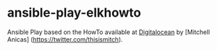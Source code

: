 ansible-play-elkhowto
=====================

Ansible Play based on the HowTo available at [Digitalocean](https://www.digitalocean.com/community/tutorials/how-to-install-elasticsearch-logstash-and-kibana-4-on-ubuntu-14-04) by [Mitchell Anicas] (https://twitter.com/thisismitch).

